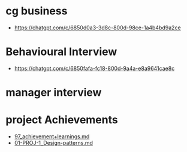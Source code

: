 # cg business
- https://chatgpt.com/c/6850d0a3-3d8c-800d-98ce-1a4b4bd9a2ce

# Behavioural Interview
- https://chatgpt.com/c/6850fafa-fc18-800d-9a4a-e8a9641cae8c

# manager interview

# project Achievements
- [97_achievement+learnings.md](97_achievement%2Blearnings.md)
- [01-PROJ-1_Design-patterns.md](../10_Architecture/50_PROJ-1/01-PROJ-1_Design-patterns.md)